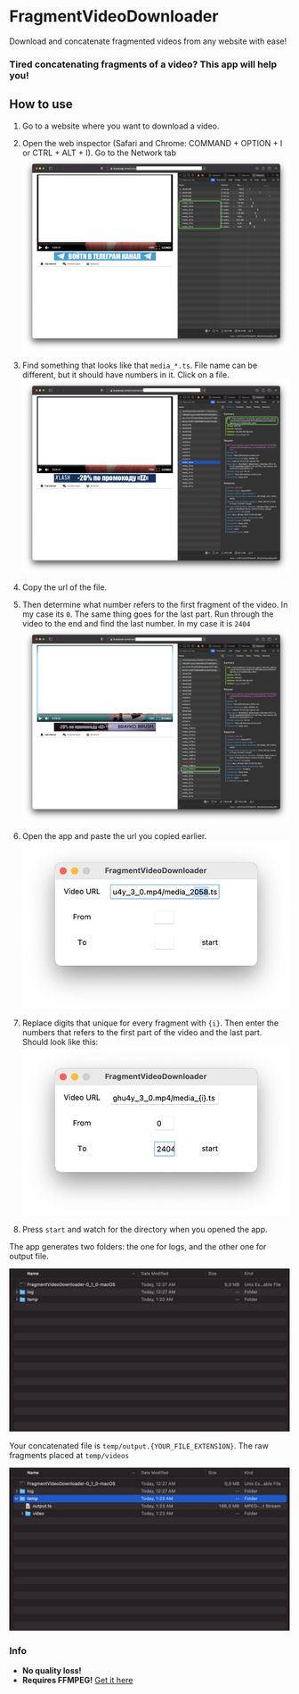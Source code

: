 # FragmentVideoDownloader
Download and concatenate fragmented videos from any website with ease!

### Tired concatenating fragments of a video? This app will help you! 

## How to use
1. Go to a website where you want to download a video.
2. Open the web inspector (Safari and Chrome: COMMAND + OPTION + I or CTRL + ALT + I). Go to the Network tab
![](img/1.png)
3. Find something that looks like that `media_*.ts`. File name can be different, but it should have numbers in it.
Click on a file.
![](img/2.png)
4. Copy the url of the file. 
   
5. Then determine what number refers to the first fragment of the video. In my case its `0`. 
The same thing goes for the last part. Run through the video to the end and find the last number. In my case it is `2404`
![](img/3.png)
6. Open the app and paste the url you copied earlier.
![](img/4.png)
7. Replace digits that unique for every fragment with `{i}`. Then enter the numbers that refers to the first part of the video 
and the last part. Should look like this:
![](img/5.png)
   
8. Press `start` and watch for the directory when you opened the app.

The app generates two folders: the one for logs, and the other one for output file.


![](img/6.png)


Your concatenated file is `temp/output.{YOUR_FILE_EXTENSION}`. The raw fragments placed at `temp/videos`


![](img/7.png)

### Info 
- **No quality loss!**
- **Requires FFMPEG!**
[Get it here](https://ffmpeg.org/download.html)

